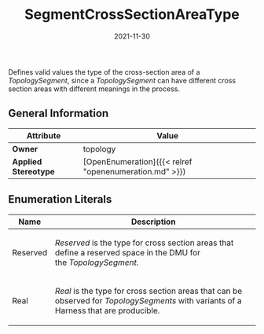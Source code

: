 ﻿---
title: SegmentCrossSectionAreaType
toc: false
type: specs
date: "2021-11-30"
draft: false
specification: VEC
version: 2.0.0-rc1
documentType: "Recommendation"
elementType: Class
classes:
  - SegmentCrossSectionAreaType
menu_name: vec-2.0.0-rc1
---
<p> Defines valid values the type of the cross-section area of a <i>TopologySegment</i>, since a <i>TopologySegment</i> can have different cross section areas with different meanings in the process.      </p>

## General Information

| Attribute               | Value |
|-------------------------|-------|
| **Owner**               | topology |
| **Applied Stereotype**  | [OpenEnumeration]({{< relref "openenumeration.md" >}})<br/>  |

## Enumeration Literals
| Name          | **Description** |
|---------------|-----------------|
| Reserved | <p> <i>Reserved </i>is the type for cross section areas that define a reserved space in the DMU&#160;for the&#160;<i>TopologySegment.</i>      </p> |
| Real | <p> <i>Real</i> is the type for cross section areas that can be observed for <i>TopologySegments</i> with variants of a Harness that are producible.      </p> |
